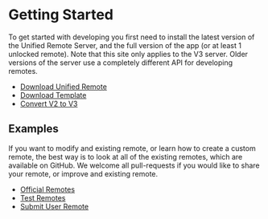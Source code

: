 
# Getting Started

To get started with developing you first need to install the latest version of the Unified Remote Server, and the full version of the app (or at least 1 unlocked remote).
Note that this site only applies to the V3 server. Older versions of the server use a completely different API for developing remotes.

* <a href="/download">Download Unified Remote</a>
* <a href="/downloads/custom/template.zip">Download Template</a>
* <a href="http://www.unifiedremote.com/tutorials/how-to-convert-a-custom-remote-from-v2-to-v3">Convert V2 to V3</a>

## Examples

If you want to modify and existing remote, or learn how to create a custom remote, the best way is to look at all of the existing remotes, which are available on GitHub.
We welcome all pull-requests if you would like to share your remote, or improve and existing remote.

* [Official Remotes](https://github.com/unifiedremote/Remotes)
* [Test Remotes](https://github.com/unifiedremote/Test-Remotes)
* [Submit User Remote](https://github.com/unifiedremote/User-Remotes)


